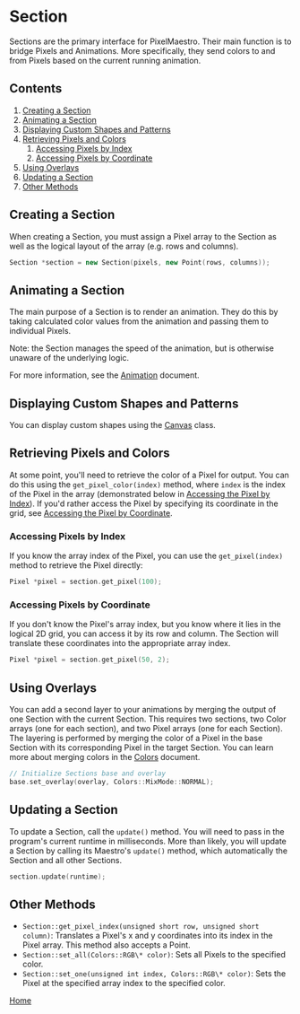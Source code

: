 # Section
Sections are the primary interface for PixelMaestro. Their main function is to bridge Pixels and Animations. More specifically, they send colors to and from Pixels based on the current running animation.

## Contents
1. [Creating a Section](#creating-a-section)
2. [Animating a Section](#animating-a-section)
3. [Displaying Custom Shapes and Patterns](#displaying-custom-shapes-and-patterns)
4. [Retrieving Pixels and Colors](#retrieving-pixels-and-colors)
	1. [Accessing Pixels by Index](#accessing-pixels-by-index)
	2. [Accessing Pixels by Coordinate](#accessing-pixels-by-coordinate)
5. [Using Overlays](#using-overlays)
6. [Updating a Section](#updating-a-section)
7. [Other Methods](#other-methods)

## Creating a Section
When creating a Section, you must assign a Pixel array to the Section as well as the logical layout of the array (e.g. rows and columns).
```c++
Section *section = new Section(pixels, new Point(rows, columns));
```

## Animating a Section
The main purpose of a Section is to render an animation. They do this by taking calculated color values from the animation and passing them to individual Pixels.

Note: the Section manages the speed of the animation, but is otherwise unaware of the underlying logic.

For more information, see the [Animation](animation.md) document.

## Displaying Custom Shapes and Patterns
You can display custom shapes using the [Canvas](canvas.md) class.

## Retrieving Pixels and Colors
At some point, you'll need to retrieve the color of a Pixel for output. You can do this using the `get_pixel_color(index)` method, where `index` is the index of the Pixel in the array (demonstrated below in [Accessing the Pixel by Index](#accessing-the-pixel-by-index)). If you'd rather access the Pixel by specifying its coordinate in the grid, see [Accessing the Pixel by Coordinate](#accessing-the-pixel-by-coordinate).

### Accessing Pixels by Index
If you know the array index of the Pixel, you can use the `get_pixel(index)` method to retrieve the Pixel directly:
```c++
Pixel *pixel = section.get_pixel(100);
```

### Accessing Pixels by Coordinate
If you don't know the Pixel's array index, but you know where it lies in the logical 2D grid, you can access it by its row and column. The Section will translate these coordinates into the appropriate array index.
```c++
Pixel *pixel = section.get_pixel(50, 2);
```

## Using Overlays
You can add a second layer to your animations by merging the output of one Section with the current Section. This requires two sections, two Color arrays (one for each section), and two Pixel arrays (one for each Section). The layering is performed by merging the color of a Pixel in the base Section with its corresponding Pixel in the target Section.
You can learn more about merging colors in the [Colors](colors.md) document.
```c++
// Initialize Sections base and overlay
base.set_overlay(overlay, Colors::MixMode::NORMAL);
```

## Updating a Section
To update a Section, call the `update()` method. You will need to pass in the program's current runtime in milliseconds. More than likely, you will update a Section by calling its Maestro's `update()` method, which automatically the Section and all other Sections.
```c++
section.update(runtime);
```

## Other Methods
* `Section::get_pixel_index(unsigned short row, unsigned short column)`: Translates a Pixel's x and y coordinates into its index in the Pixel array. This method also accepts a Point.
* `Section::set_all(Colors::RGB\* color)`: Sets all Pixels to the specified color.
* `Section::set_one(unsigned int index, Colors::RGB\* color)`: Sets the Pixel at the specified array index to the specified color.

[Home](README.md)
